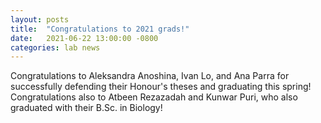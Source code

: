 ```yaml
---
layout: posts
title:  "Congratulations to 2021 grads!"
date:   2021-06-22 13:00:00 -0800
categories: lab news
---
```


Congratulations to Aleksandra Anoshina, Ivan Lo, and Ana Parra for successfully defending their Honour's theses and graduating this spring!  Congratulations also to Atbeen Rezazadah and Kunwar Puri, who also graduated with their B.Sc. in Biology!
